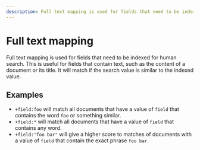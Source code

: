 ```yaml
---
description: Full text mapping is used for fields that need to be indexed for human search.
---
```


# Full text mapping

Full text mapping is used for fields that need to be indexed for human search.
This is useful for fields that contain text, such as the content of a document or its title.
It will match if the search value is similar to the indexed value.

## Examples

- `+field:foo` will match all documents that have a value of `field` that contains the word `foo` or something similar.
- `+field:*` will match all documents that have a value of `field` that contains any word.
- `+field:"foo bar"` will give a higher score to matches of documents with a value of `field` that contain the exact phrase `foo bar`.